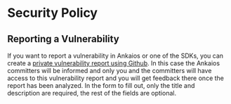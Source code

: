 # Security Policy

## Reporting a Vulnerability

If you want to report a vulnerability in Ankaios or one of the SDKs, you can create a [private vulnerability report using Github](https://github.com/eclipse-ankaios/ankaios/security/advisories/new).
In this case the Ankaios committers will be informed and only you and the committers will have access to this vulnerability report and you will get feedback there once the report has been analyzed.
In the form to fill out, only the title and description are required, the rest of the fields are optional.
